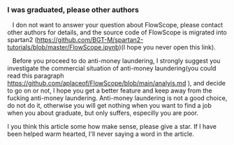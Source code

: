 ###  I was graduated, please other authors 

&nbsp;&nbsp;  I don not want to answer your question about FlowScope, please contact other authors for details, and the source code of FlowScope is migrated into spartan2 (<https://github.com/BGT-M/spartan2-tutorials/blob/master/FlowScope.ipynb>)(I hope you never open this link).  


&nbsp;&nbsp;  Before you proceed to do anti-money laundering, I strongly suggest you investigate the commercial situation of anti-money laundering(you could read this paragraph https://github.com/aplaceof/FlowScope/blob/main/analyis.md ), and decide to go on or not, I hope you get a better feature and keep away from the fucking anti-money laundering. Anti-money laundering is not a good  choice,  do not  do it, otherwise  you will get nothing when you want to find a job when you about graduate, but only suffers, especilly you are poor. 

 I you think this article some how make sense, please give a star. If I have been helped warm hearted, I'll never saying a word in the article.

